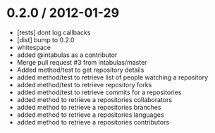 
0.2.0 / 2012-01-29 
==================

  * [tests] dont log callbacks
  * [dist] bump to 0.2.0
  * whitespace
  * added @intabulas as a contributor
  * Merge pull request #3 from intabulas/master
  * Added method/test to get repository details
  * added method/test to retrieve list of people watching a repository
  * added method/test to retrieve  repository forks
  * added method/test to retrieve commits for a repositories
  * added method to retrieve a repositories collaborators
  * added method to retrieve a repositories branches
  * added method to retrieve a repositories languages
  * added method to retrieve a repositories contributors
